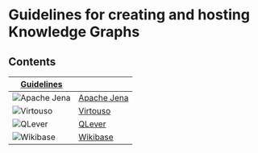 # Guidelines for creating and hosting Knowledge Graphs


## Contents

| [Guidelines](https://kgi4nfdi.github.io/Guidelines/) |  |
|----------|----------|
| ![Apache Jena](/Guidelines/src/assets/images/apache_jena.png)   | [Apache Jena](https://kgi4nfdi.github.io/Guidelines/guide/apachejena/)    |
| ![Virtouso](/Guidelines/src/assets/images/virtuoso.png)   | [Virtouso](https://kgi4nfdi.github.io/Guidelines/guide/virtuoso/)    |
| ![QLever](/Guidelines/src/assets/images/QLever.png)   | [QLever](https://kgi4nfdi.github.io/Guidelines/guide/qlever/)    |
| ![Wikibase](/Guidelines/src/assets/images/wikibase.png)   | [Wikibase](https://gitlab.com/nfdi4culture/wikibase4research/wikibase4research)    |
